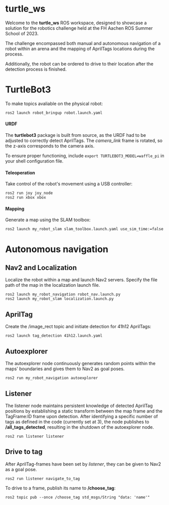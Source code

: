 # turtle_ws

Welcome to the **turtle_ws** ROS workspace, designed to showcase a solution for the robotics challenge held at the FH Aachen ROS Summer School of 2023.

The challenge encompassed both manual and autonomous navigation of a robot within an arena and the mapping of AprilTags locations during the process.

Additionally, the robot can be ordered to drive to their location after the detection process is finished.


# TurtleBot3

To make topics avaliable on the physical robot:
```
ros2 launch robot_bringup robot.launch.yaml
```

#### URDF
The **turtlebot3** package is built from source, as the URDF had to be adjusted to correctly detect AprilTags. The *camera_link* frame is rotated, so the z-axis corresponds to the camera axis.

To ensure proper functioning, include `export TURTLEBOT3_MODEL=waffle_pi` in your shell configuration file.

#### Teleoperation

Take control of the robot's movement using a USB controller:
```
ros2 run joy joy_node
ros2 run xbox xbox
```

#### Mapping

Generate a map using the SLAM toolbox:
```
ros2 launch my_robot_slam slam_toolbox.launch.yaml use_sim_time:=false
```

# Autonomous navigation

## Nav2 and Localization

Localize the robot within a map and launch Nav2 servers. Specify the file path of the map in the localization launch file.

```
ros2 launch my_robot_navigation robot_nav.launch.py
ros2 launch my_robot_slam localization.launch.py
```
## AprilTag

Create the /image_rect topic and initiate detection for 41h12 AprilTags:
```
ros2 launch tag_detection 41h12.launch.yaml
```

## Autoexplorer

The autoexplorer node continuously generates random points within the maps' boundaries and gives them to Nav2 as goal poses.
```
ros2 run my_robot_navigation autoexplorer
```

## Listener

The listener node maintains persistent knowledge of detected AprilTag positions by establishing a static transform between the map frame and the TagFrame:ID frame upon detection. After identifying a specific number of tags as defined in the code (currently set at 3), the node publishes to **/all_tags_detected**, resulting in the shutdown of the autoexplorer node.

```
ros2 run listener listener
```

## Drive to tag

After AprilTag-frames have been set by *listener*, they can be given to Nav2 as a goal pose.
```
ros2 run listener navigate_to_tag
```
To drive to a frame, publish its name to **/choose_tag**:
```
ros2 topic pub --once /choose_tag std_msgs/String "data: 'name'"
```
